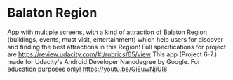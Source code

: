 # Balaton Region
App with multiple screens, with a kind of attraction of 
Balaton Region (buildings, events, must visit, entertainment) which help users for discover and
finding the best attractions in this Region! Full specifications for project are https://review.udacity.com/#!/rubrics/65/view
This app (Project 6-7.) made for Udacity's Android Developer Nanodegree by Google. For education purposes only!
https://youtu.be/GiEuwNjiUI8
